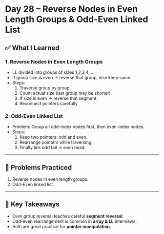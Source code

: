 # Day 28 – Reverse Nodes in Even Length Groups & Odd-Even Linked List

## ✅ What I Learned
### 1. Reverse Nodes in Even Length Groups
- LL divided into groups of sizes 1,2,3,4,... 
- If group size is even → reverse that group, else keep same.
- Steps:
  1. Traverse group by group.
  2. Count actual size (last group may be shorter).
  3. If size is even → reverse that segment.
  4. Reconnect pointers carefully.

### 2. Odd-Even Linked List
- Problem: Group all odd-index nodes first, then even-index nodes.
- Steps:
  1. Keep two pointers: odd and even.
  2. Rearrange pointers while traversing.
  3. Finally link odd tail → even head.

---

## 📖 Problems Practiced
1. Reverse nodes in even length groups.
2. Odd-Even linked list.

---

## 🔑 Key Takeaways
- Even group reversal teaches careful **segment reversal**.
- Odd-even rearrangement is common in **array & LL** interviews.
- Both are great practice for **pointer manipulation**.
